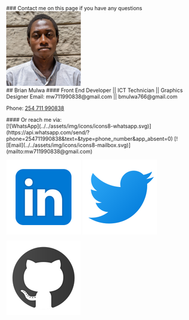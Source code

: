 
<div class="d-flex justify-content-center">
<md-block>
### Contact me on this page if you have any questions
</md-block>
</div>

<div class="d-flex justify-content-center">
  <div class="row d-block d-md-flex">
  <div class="col d-flex justify-content-center">
  <img src="../../assets/img/profile_image.jpg" width="200px"  height="200px" class="rounded-circle">
  </div>
  <div class="col d-flex justify-content-center mt-2">
  <md-block>
  ## Brian Mulwa
  #### Front End Developer || ICT Technician || Graphics Designer
  Email: mw711990838@gmail.com || bmulwa766@gmail.com

  Phone:  [254 711 990838](tel:+254711990838)
  </md-block>
  </div>
  </div>
</div>

<div class="d-flex justify-content-center">
<md-block>
#### Or reach me via:
</md-block>
</div>

<div class="d-flex justify-content-center">
<md-block>
[![WhatsApp](../../assets/img/icons/icons8-whatsapp.svg)](https://api.whatsapp.com/send/?phone=254711990838&text=&type=phone_number&app_absent=0)
[![Email](../../assets/img/icons/icons8-mailbox.svg)](mailto:mw711990838@gmail.com)

[![LinkedIn](../../assets/img/icons/icons8-linkedin.svg)](https://linkedin.com/in/brian-mulwa-a700661a1/) [![Twitter](../../assets/img/icons/icons8-twitter.svg)](https://twitter.com/@marcobrayan4)


[![GitHub](../../assets/img/icons/icons8-github.svg)](https://github.com/HorizonsMW/)

</md-block>
</div>